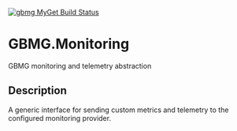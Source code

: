 [![gbmg MyGet Build Status](https://www.myget.org/BuildSource/Badge/gbmg?identifier=307c3b5e-5cb2-4cfe-8d65-6e7e8a83bb69)](https://www.myget.org/)
# GBMG.Monitoring
GBMG monitoring and telemetry abstraction
## Description
A generic interface for sending custom metrics and telemetry to the configured monitoring provider.
